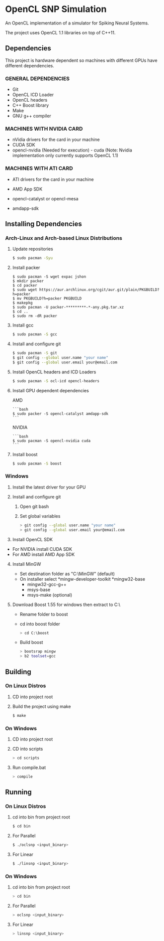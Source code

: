 # OpenCL SNP Simulation

An OpenCL implementation of a simulator for Spiking Neural Systems.

The project uses OpenCL 1.1 libraries on top of C++11.


Dependencies
------

This project is hardware dependent so machines with different GPUs have different dependencies.

### GENERAL DEPENDENCIES
- Git
- OpenCL ICD Loader
- OpenCL headers
- C++ Boost library
- Make
- GNU g++ compiler

### MACHINES WITH NVIDIA CARD
- nVidia drivers for the card in your machine
- CUDA SDK
- opencl-nvidia (Needed for execution) - cuda (Note: Nvidia implementation only currently supports OpenCL 1.1)

### MACHINES WITH ATI CARD
- ATI drivers for the card in your machine
- AMD App SDK

- opencl-catalyst or opencl-mesa
- amdapp-sdk

Installing Dependencies
------

### Arch-Linux and Arch-based Linux Distributions

1. Update repositories

	```bash
	$ sudo pacman -Syu
	```

2. Install packer

	```
	$ sudo pacman -S wget expac jshon
	$ mkdir packer
	$ cd packer
	$ sudo wget https://aur.archlinux.org/cgit/aur.git/plain/PKGBUILD?h=packer
	$ mv PKGBUILD?h=packer PKGBUILD
	$ makepkg
	$ sudo pacman -U packer-*********-*-any.pkg.tar.xz
	$ cd ..
	$ sudo rm -dR packer 
	```

3. Install gcc

	```bash
	$ sudo pacman -S gcc
	```

4. Install and configure git

	```bash
	$ sudo pacman -S git
	$ git config --global user.name "your name"
	$ git config --global user.email your@email.com
	```

5. Install OpenCL headers and ICD Loaders

	```	bash
	$ sudo pacman -S ocl-icd opencl-headers
	```

6. Install GPU dependent dependencies

	AMD

	   ```bash
	   $ sudo packer -S opencl-catalyst amdapp-sdk
	   ```

	NVIDIA

	   ```bash
	   $ sudo pacman -S opencl-nvidia cuda
	   ```

7. Install boost

	```bash
	$ sudo pacman -S boost
	```

### Windows

1. Install the latest driver for your GPU

2. Install and configure git

	1. Open git bash
	2. Set global variables
	
		```bash
		> git config --global user.name "your name"
		> git config --global user.email your@email.com
		```

3. Install OpenCL SDK

  * For NVIDIA install CUDA SDK
  * For AMD install AMD App SDK

4. Install MinGW

   * Set destination folder as "C:\MinGW" (default)
   * On installer select
      *mingw-developer-toolkit
      *mingw32-base
	  * mingw32-gcc-g++
	  * msys-base
	  * msys-make (optional)

5. Download Boost 1.55 for windows then extract to C:\

   * Rename folder to boost
   * cd into boost folder

      ```bash
      > cd C:\boost
      ```
   * Build boost
   
      ```bash
      > bootsrap mingw
	  > b2 toolset=gcc
	  ````

Building
------

### On Linux Distros

1. CD into project root

2. Build the project using make

	```bash
	$ make
	```

### On Windows 

1. CD into project root

2. CD into scripts
	
	```bash
	> cd scripts
	```

3. Run compile.bat
	
	```bash
	> compile
	```

Running
------

### On Linux Distros

1. cd into bin from project root

	```bash
	$ cd bin
	```

2. For Parallel

	```bash
	$ ./oclsnp <input_binary>
	```

3. For Linear
	
	```bash
	$ ./linsnp <input_binary>
	```

### On Windows

1. cd into bin from project root

	```bash
	> cd bin
	```

2. For Parallel

	```bash
	> oclsnp <input_binary>
	```

3. For Linear
	
	```bash
	> linsnp <input_binary>
	```